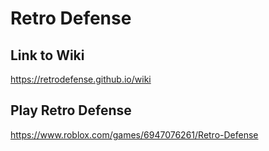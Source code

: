 # Retro Defense

## Link to Wiki
https://retrodefense.github.io/wiki

## Play Retro Defense
https://www.roblox.com/games/6947076261/Retro-Defense
